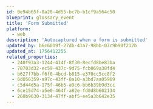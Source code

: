 ```yaml
---
id: 0e94b65f-8a28-4d55-bc7b-b1cf9a564c50
blueprint: glossary_event
title: 'Form Submitted'
platform:
  - web
description: 'Autocaptured when a form is submitted'
updated_by: b6c6019f-27db-41a7-98bb-07c9b90f212b
updated_at: 1756412255
related_properties:
  - 240f93a3-1244-414f-8f30-8ecfd8be83ba
  - 78703d32-ec59-437c-9d75-fcb069a38fd4
  - b627f7bb-f6f0-4bcd-b815-e370cc5cc8f2
  - 6d056359-a97c-43ff-8a10-a3bd7aa05969
  - c5d44d5a-175f-46b5-a9c6-bb6b39b9d3cc
  - 6ce15d74-a5e0-464f-a82e-fd0d8b602134
  - 260b9630-3134-47ff-abf5-ee5a3b642e35
---
```

